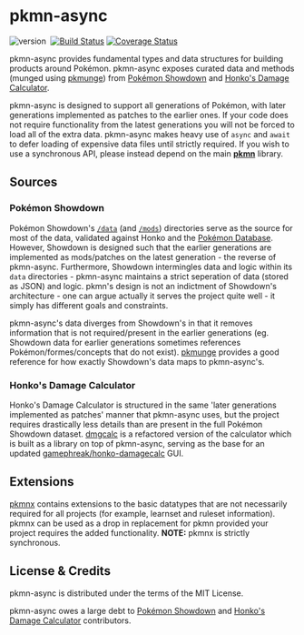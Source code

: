 # pkmn-async

![version](http://img.shields.io/badge/status-0.0.1.beta-yellow.svg)&nbsp;
[![Build Status](https://api.travis-ci.org/gamephreak/pkmn.svg)](https://travis-ci.org/gamephreak/pkmn)
[![Coverage
Status](https://coveralls.io/repos/github/gamephreak/pkmn/badge.svg?branch=async)](https://coveralls.io/github/gamephreak/pkmn?branch=async)

pkmn-async provides fundamental types and data structures for building products
around Pokémon. pkmn-async exposes curated data and methods (munged using
[pkmunge](https://github.com/gamephreak/pkmunge)) from
[Pokémon Showdown](https://github.com/Zarel/Pokemon-Showdown) and
[Honko's Damage Calculator](https://github.com/Zarel/honko-damagecalc).

pkmn-async is designed to support all generations of Pokémon, with later
generations implemented as patches to the earlier ones. If your code does not
require functionality from the latest generations you will not be forced to load
all of the extra data. pkmn-async makes heavy use of `async` and `await` to
defer loading of expensive data files until strictly required. If you wish to
use a synchronous API, please instead depend on the main
**[pkmn](https://github.com/gamephreak/pkmn)** library.

## Sources

### Pokémon Showdown

Pokémon Showdown's
[`/data`](https://github.com/Zarel/Pokemon-Showdown/tree/master/data) (and
[`/mods`](https://github.com/Zarel/Pokemon-Showdown/tree/master/mods))
directories serve as the source for most of the data, validated against Honko
and the [Pokémon Database](https://pokemondb.net). However, Showdown is designed
such that the earlier generations are implemented as mods/patches on the latest
generation - the reverse of pkmn-async. Furthermore, Showdown intermingles data
and logic within its `data` directories - pkmn-async maintains a strict
seperation of data (stored as JSON) and logic. pkmn's design is not an
indictment of Showdown's architecture - one can argue actually it serves the
project quite well - it simply has different goals and constraints.

pkmn-async's data diverges from Showdown's in that it removes information that
is not required/present in the earlier generations (eg. Showdown data for
earlier generations sometimes references Pokémon/formes/concepts that do not
exist). [pkmunge](https://github.com/gamephreak/pkmunge) provides a good
reference for how exactly Showdown's data maps to pkmn-async's.

### Honko's Damage Calculator

Honko's Damage Calculator is structured in the same 'later generations
implemented as patches' manner that pkmn-async uses, but the project requires
drastically less details than are present in the full Pokémon Showdown dataset.
[dmgcalc](https://github.com/gamephreak/dmgcalc) is a refactored version of the
calculator which is built as a library on top of pkmn-async, serving as the base
for an updated
[gamephreak/honko-damagecalc](https://github.com/gamephreak/honko-damagecalc)
GUI.

## Extensions

[pkmnx](https://github.com/gamephreak/pkmnx) contains extensions to the basic
datatypes that are not necessarily required for all projects (for example,
learnset and ruleset information). pkmnx can be used as a drop in replacement
for pkmn provided your project requires the added functionality. **NOTE:**
pkmnx is strictly synchronous.

## License & Credits

pkmn-async is distributed under the terms of the MIT License.

pkmn-async owes a large debt to
[Pokémon Showdown](https://github.com/Zarel/Pokemon-Showdown/blob/master/README.md#credits)
and
[Honko's Damage Calculator](https://github.com/Zarel/honko-damagecalc#credits-and-license)
contributors.
